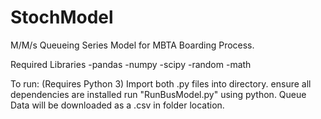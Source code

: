 # StochModel
M/M/s Queueing Series Model for MBTA Boarding Process.


Required Libraries
  -pandas
  -numpy
  -scipy
  -random
  -math

To run:
(Requires Python 3)
Import both .py files into directory.
ensure all dependencies are installed
run "RunBusModel.py" using python.
Queue Data will be downloaded as a .csv in folder location.
